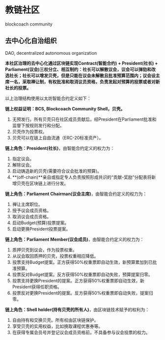 # 教链社区
blockcoach community

## 去中心化自治组织
DAO, decentralized autonomous organization

**本社区治理的去中心化通过区块链实现Contract(智能合约) + President(社长) + Parliament(议会)三权分立、相互制约：社长可以解散议会，议会可以弹劾和改选社长；社长可以增发贝壳，但是只能在议会未解散且批准预算范围内；议会设主席一名，采取禅让制，有权批准和取消议员资格，负责发起对预算的投票或者对新社长的投票。**

以上治理结构使用以太坊智能合约定义如下：

**链上权益证明：BCS, Blockcoach Community Shell，贝壳。**
1. 无预发行。所有贝壳只在社区成员贡献后，经President在Parliament批准和监督下按规则发行和分配。
2. 贝壳作为投票权。
3. 贝壳可以在链上自由流通（ERC-20标准资产）。

**链上角色：President(社长)**，由智能合约定义的权力为：
1. 指定议会。
2. 解除议会。
3. 启动铸造新的贝壳(需要符合议会批准的预算)。
4. **(off-chain)**亲自或指定专人负责按照形成共识的“贡献-奖励”分配表将新增贝壳在区块链上进行分发。

**链上角色：Parliament Chairman(议会主席)**，由智能合约定义的权力为：
1. 禅让主席职位。
2. 授予议会成员资格。
3. 取消议会成员资格。
4. 启动Budget(预算)投票提案。
5. 启动更换President投票提案。

**链上角色：Parliament Member(议会成员)**，由智能合约定义的权力为：
1. 质押贝壳到议会，作为投票权重。
2. 从议会取回质押的贝壳，投票权重相应降低。
3. 投票支持Budget提案。正方获得50%权重票即自动生效，新预算累加到已批准预算。
4. 投票反对Budget提案。反方获得50%权重票即自动失败，预算提案归零。
5. 投票支持更换President的提案。正方获得50%权重票即自动生效，新President获得任职资格。
6. 投票反对更换President的提案。反方获得50%权重票即自动失败，提案归零。

**链上角色：Shell holder(持有贝壳的所有人)**，由区块链技术赋予的权利为：
1. 自由持有和交换贝壳。所有权由区块链保护。
2. 享受贝壳的实用权益，比如换取课程优惠券等。
3. 在获得专属会员号并登记议会成员资格前，不具备参与议会投票的权力。

